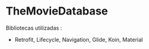 # TheMovieDatabase

Bibliotecas utilizadas :
  - Retrofit, Lifecycle, Navigation, Glide, Koin, Material
